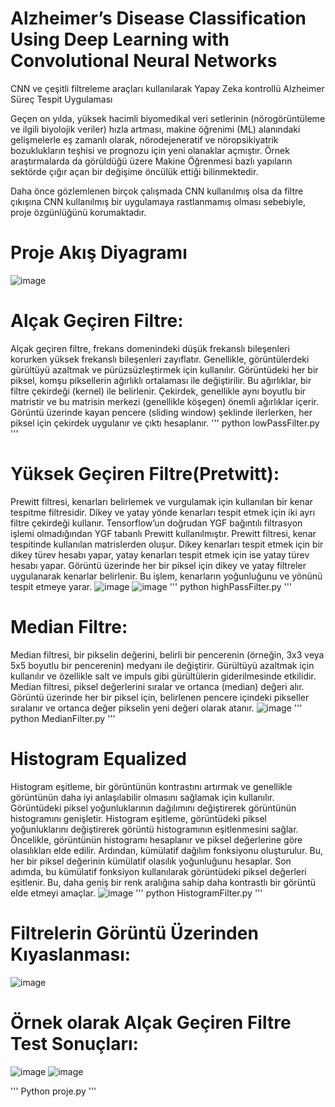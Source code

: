# Alzheimer’s Disease Classification Using Deep Learning with Convolutional Neural Networks
 CNN ve çeşitli filtreleme araçları kullanılarak Yapay Zeka kontrollü Alzheimer Süreç Tespit Uygulaması

Geçen on yılda, yüksek hacimli biyomedikal veri setlerinin (nörogörüntüleme ve ilgili biyolojik veriler) hızla artması, makine öğrenimi (ML) alanındaki gelişmelerle eş zamanlı olarak, nörodejeneratif ve nöropsikiyatrik bozuklukların teşhisi ve prognozu için yeni olanaklar açmıştır. Örnek araştırmalarda da görüldüğü üzere Makine Öğrenmesi bazlı yapıların sektörde çığır açan bir değişime öncülük ettiği bilinmektedir.

Daha önce gözlemlenen birçok çalışmada CNN kullanılmış olsa da filtre çıkışına CNN kullanılmış bir uygulamaya rastlanmamış olması sebebiyle, proje özgünlüğünü korumaktadır.
# Proje Akış Diyagramı
![image](https://github.com/ofarukusta/Alzheimer-s-Disease-Classification-Using-Convolutional-Neural-Networks-and-Filtering/assets/110857814/dc4fc811-b6d2-470f-962d-fc0757b4f8d7)

# Alçak Geçiren Filtre:
Alçak geçiren filtre, frekans domenindeki düşük frekanslı bileşenleri korurken yüksek frekanslı bileşenleri zayıflatır. Genellikle, görüntülerdeki gürültüyü azaltmak ve pürüzsüzleştirmek için kullanılır.
Görüntüdeki her bir piksel, komşu piksellerin ağırlıklı ortalaması ile değiştirilir.
Bu ağırlıklar, bir filtre çekirdeği (kernel) ile belirlenir. Çekirdek, genellikle aynı boyutlu bir matristir ve bu matrisin merkezi (genellikle köşegen) önemli ağırlıklar içerir.
Görüntü üzerinde kayan pencere (sliding window) şeklinde ilerlerken, her piksel için çekirdek uygulanır ve çıktı hesaplanır.
'''
python lowPassFilter.py
'''

# Yüksek Geçiren Filtre(Pretwitt):

Prewitt filtresi, kenarları belirlemek ve vurgulamak için kullanılan bir kenar tespitme filtresidir. Dikey ve yatay yönde kenarları tespit etmek için iki ayrı filtre çekirdeği kullanır. Tensorflow’un doğrudan YGF bağıntılı filtrasyon işlemi olmadığından YGF tabanlı Prewitt kullanılmıştır.
Prewitt filtresi, kenar tespitinde kullanılan matrislerden oluşur. Dikey kenarları tespit etmek için bir dikey türev hesabı yapar, yatay kenarları tespit etmek için ise yatay türev hesabı yapar.
Görüntü üzerinde her bir piksel için dikey ve yatay filtreler uygulanarak kenarlar belirlenir. Bu işlem, kenarların yoğunluğunu ve yönünü tespit etmeye yarar.
![image](https://github.com/ofarukusta/Alzheimer-s-Disease-Classification-Using-Convolutional-Neural-Networks-and-Filtering/assets/110857814/b268d207-2fa1-46db-85e4-a971c6f9f87d)
![image](https://github.com/ofarukusta/Alzheimer-s-Disease-Classification-Using-Convolutional-Neural-Networks-and-Filtering/assets/110857814/dd564511-46b5-40e2-8312-13d4ff2c63c6)
'''
python highPassFilter.py
'''

# Median Filtre:
Median filtresi, bir pikselin değerini, belirli bir pencerenin (örneğin, 3x3 veya 5x5 boyutlu bir pencerenin) medyanı ile değiştirir. Gürültüyü azaltmak için kullanılır ve özellikle salt ve impuls gibi gürültülerin giderilmesinde etkilidir.
Median filtresi, piksel değerlerini sıralar ve ortanca (median) değeri alır.
Görüntü üzerinde her bir piksel için, belirlenen pencere içindeki pikseller sıralanır ve ortanca değer pikselin yeni değeri olarak atanır.
![image](https://github.com/ofarukusta/Alzheimer-s-Disease-Classification-Using-Convolutional-Neural-Networks-and-Filtering/assets/110857814/b5b8d396-2d49-4074-89dd-fbe1affdc0db)
'''
python MedianFilter.py
'''

# Histogram Equalized
Histogram eşitleme, bir görüntünün kontrastını artırmak ve genellikle görüntünün daha iyi anlaşılabilir olmasını sağlamak için kullanılır. Görüntüdeki piksel yoğunluklarının dağılımını değiştirerek görüntünün histogramını genişletir.
Histogram eşitleme, görüntüdeki piksel yoğunluklarını değiştirerek görüntü histogramının eşitlenmesini sağlar.
Öncelikle, görüntünün histogramı hesaplanır ve piksel değerlerine göre olasılıkları elde edilir.
Ardından, kümülatif dağılım fonksiyonu oluşturulur. Bu, her bir piksel değerinin kümülatif olasılık yoğunluğunu hesaplar.
Son adımda, bu kümülatif fonksiyon kullanılarak görüntüdeki piksel değerleri eşitlenir. Bu, daha geniş bir renk aralığına sahip daha kontrastlı bir görüntü elde etmeyi amaçlar.
![image](https://github.com/ofarukusta/Alzheimer-s-Disease-Classification-Using-Convolutional-Neural-Networks-and-Filtering/assets/110857814/72c7c70d-b6b3-44f2-a161-bb50b93c1b41)
'''
python HistogramFilter.py
'''

# Filtrelerin Görüntü Üzerinden Kıyaslanması:
![image](https://github.com/ofarukusta/Alzheimer-s-Disease-Classification-Using-Convolutional-Neural-Networks-and-Filtering/assets/110857814/bd5a9af5-db0f-437b-8051-1c028374b77d)

# Örnek olarak Alçak Geçiren Filtre Test Sonuçları:
![image](https://github.com/ofarukusta/Alzheimer-s-Disease-Classification-Using-Convolutional-Neural-Networks-and-Filtering/assets/110857814/38ef7504-f7b8-43a5-b4f5-cb4fa2bcee2a)
![image](https://github.com/ofarukusta/Alzheimer-s-Disease-Classification-Using-Convolutional-Neural-Networks-and-Filtering/assets/110857814/f3037c05-e9f5-4bf3-8f78-b059a1f3665e)


'''
Python proje.py
'''



